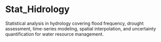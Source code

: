 # Stat_Hidrology
Statistical analysis in hydrology covering flood frequency, drought assessment, time-series modeling, spatial interpolation, and uncertainty quantification for water resource management.
